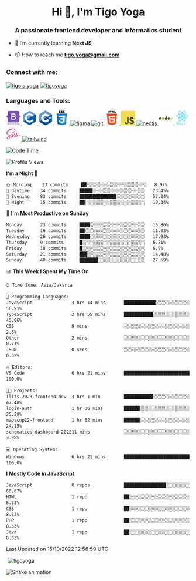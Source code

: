 <h1 align="center">Hi 👋, I'm Tigo Yoga</h1>
<h3 align="center">A passionate frontend developer and Informatics student</h3>

- 🌱 I’m currently learning **Next JS**

- 📫 How to reach me **tigo.yoga@gmail.com**

<h3 align="left">Connect with me:</h3>
<p align="left">
<a href="https://linkedin.com/in/tigo s yoga" target="blank"><img align="center" src="https://raw.githubusercontent.com/rahuldkjain/github-profile-readme-generator/master/src/images/icons/Social/linked-in-alt.svg" alt="tigo s yoga" height="30" width="40" /></a>
<a href="https://instagram.com/tigoyoga" target="blank"><img align="center" src="https://raw.githubusercontent.com/rahuldkjain/github-profile-readme-generator/master/src/images/icons/Social/instagram.svg" alt="tigoyoga" height="30" width="40" /></a>
</p>

<h3 align="left">Languages and Tools:</h3>
<p align="left"> <a href="https://getbootstrap.com" target="_blank" rel="noreferrer"> <img src="https://raw.githubusercontent.com/devicons/devicon/master/icons/bootstrap/bootstrap-plain-wordmark.svg" alt="bootstrap" width="40" height="40"/> </a> <a href="https://www.cprogramming.com/" target="_blank" rel="noreferrer"> <img src="https://raw.githubusercontent.com/devicons/devicon/master/icons/c/c-original.svg" alt="c" width="40" height="40"/> </a> <a href="https://www.w3schools.com/cpp/" target="_blank" rel="noreferrer"> <img src="https://raw.githubusercontent.com/devicons/devicon/master/icons/cplusplus/cplusplus-original.svg" alt="cplusplus" width="40" height="40"/> </a> <a href="https://www.w3schools.com/css/" target="_blank" rel="noreferrer"> <img src="https://raw.githubusercontent.com/devicons/devicon/master/icons/css3/css3-original-wordmark.svg" alt="css3" width="40" height="40"/> </a> <a href="https://www.figma.com/" target="_blank" rel="noreferrer"> <img src="https://www.vectorlogo.zone/logos/figma/figma-icon.svg" alt="figma" width="40" height="40"/> </a> <a href="https://git-scm.com/" target="_blank" rel="noreferrer"> <img src="https://www.vectorlogo.zone/logos/git-scm/git-scm-icon.svg" alt="git" width="40" height="40"/> </a> <a href="https://www.w3.org/html/" target="_blank" rel="noreferrer"> <img src="https://raw.githubusercontent.com/devicons/devicon/master/icons/html5/html5-original-wordmark.svg" alt="html5" width="40" height="40"/> </a> <a href="https://developer.mozilla.org/en-US/docs/Web/JavaScript" target="_blank" rel="noreferrer"> <img src="https://raw.githubusercontent.com/devicons/devicon/master/icons/javascript/javascript-original.svg" alt="javascript" width="40" height="40"/> </a> <a href="https://nextjs.org/" target="_blank" rel="noreferrer"> <img src="https://cdn.worldvectorlogo.com/logos/nextjs-2.svg" alt="nextjs" width="40" height="40"/> </a> <a href="https://nodejs.org" target="_blank" rel="noreferrer"> <img src="https://raw.githubusercontent.com/devicons/devicon/master/icons/nodejs/nodejs-original-wordmark.svg" alt="nodejs" width="40" height="40"/> </a> <a href="https://reactjs.org/" target="_blank" rel="noreferrer"> <img src="https://raw.githubusercontent.com/devicons/devicon/master/icons/react/react-original-wordmark.svg" alt="react" width="40" height="40"/> </a> <a href="https://sass-lang.com" target="_blank" rel="noreferrer"> <img src="https://raw.githubusercontent.com/devicons/devicon/master/icons/sass/sass-original.svg" alt="sass" width="40" height="40"/> </a> <a href="https://tailwindcss.com/" target="_blank" rel="noreferrer"> <img src="https://www.vectorlogo.zone/logos/tailwindcss/tailwindcss-icon.svg" alt="tailwind" width="40" height="40"/> </a> </p>

<!--START_SECTION:waka-->
![Code Time](http://img.shields.io/badge/Code%20Time-2%20hrs%2035%20mins-blue)

![Profile Views](http://img.shields.io/badge/Profile%20Views-61-blue)

**I'm a Night 🦉** 

```text
🌞 Morning    13 commits     ██░░░░░░░░░░░░░░░░░░░░░░░   8.97% 
🌆 Daytime    34 commits     █████░░░░░░░░░░░░░░░░░░░░   23.45% 
🌃 Evening    83 commits     ██████████████░░░░░░░░░░░   57.24% 
🌙 Night      15 commits     ██░░░░░░░░░░░░░░░░░░░░░░░   10.34%

```
📅 **I'm Most Productive on Sunday** 

```text
Monday       23 commits     ████░░░░░░░░░░░░░░░░░░░░░   15.86% 
Tuesday      16 commits     ██░░░░░░░░░░░░░░░░░░░░░░░   11.03% 
Wednesday    26 commits     ████░░░░░░░░░░░░░░░░░░░░░   17.93% 
Thursday     9 commits      █░░░░░░░░░░░░░░░░░░░░░░░░   6.21% 
Friday       10 commits     █░░░░░░░░░░░░░░░░░░░░░░░░   6.9% 
Saturday     21 commits     ███░░░░░░░░░░░░░░░░░░░░░░   14.48% 
Sunday       40 commits     ███████░░░░░░░░░░░░░░░░░░   27.59%

```


📊 **This Week I Spent My Time On** 

```text
⌚︎ Time Zone: Asia/Jakarta

💬 Programming Languages: 
JavaScript               3 hrs 14 mins       ████████████░░░░░░░░░░░░░   50.91% 
TypeScript               2 hrs 55 mins       ███████████░░░░░░░░░░░░░░   45.86% 
CSS                      9 mins              ░░░░░░░░░░░░░░░░░░░░░░░░░   2.5% 
Other                    2 mins              ░░░░░░░░░░░░░░░░░░░░░░░░░   0.71% 
JSON                     0 secs              ░░░░░░░░░░░░░░░░░░░░░░░░░   0.02%

🔥 Editors: 
VS Code                  6 hrs 21 mins       █████████████████████████   100.0%

🐱‍💻 Projects: 
ilits-2023-frontend-dev  3 hrs 1 min         ███████████░░░░░░░░░░░░░░   47.48% 
login-auth               1 hr 36 mins        ██████░░░░░░░░░░░░░░░░░░░   25.29% 
mabacup22-frontend       1 hr 32 mins        ██████░░░░░░░░░░░░░░░░░░░   24.15% 
schematics-dashboard-202211 mins             ░░░░░░░░░░░░░░░░░░░░░░░░░   3.08%

💻 Operating System: 
Windows                  6 hrs 21 mins       █████████████████████████   100.0%

```

**I Mostly Code in JavaScript** 

```text
JavaScript               8 repos             ████████████████░░░░░░░░░   66.67% 
HTML                     1 repo              ██░░░░░░░░░░░░░░░░░░░░░░░   8.33% 
CSS                      1 repo              ██░░░░░░░░░░░░░░░░░░░░░░░   8.33% 
PHP                      1 repo              ██░░░░░░░░░░░░░░░░░░░░░░░   8.33% 
Java                     1 repo              ██░░░░░░░░░░░░░░░░░░░░░░░   8.33%

```



 Last Updated on 15/10/2022 12:56:59 UTC
<!--END_SECTION:waka-->

<p>&nbsp;<img align="center" src="https://github-readme-stats.vercel.app/api?username=tigoyoga&show_icons=true&locale=en" alt="tigoyoga" /></p>

![Snake animation](https://github.com/thepiyushmalhotra/thepiyushmalhotra/blob/output/github-contribution-grid-snake.svg)

   

